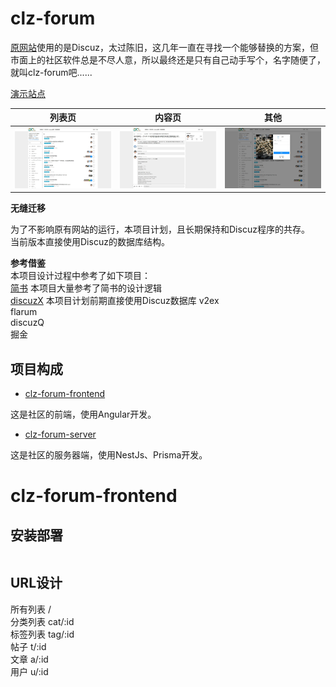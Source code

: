 # clz-forum  
[原网站](https://www.arduino.cn/)使用的是Discuz，太过陈旧，这几年一直在寻找一个能够替换的方案，但市面上的社区软件总是不尽人意，所以最终还是只有自己动手写个，名字随便了，就叫clz-forum吧......  

[演示站点](https://c.arduino.cn/)  

|       列表页        |        内容页         |         其他         |
| :-----------------: | :-------------------: | :------------------: |
| ![](https://github.com/coloz/clz-forum-frontend/blob/master/img/list.jpg?raw=true) | ![](https://github.com/coloz/clz-forum-frontend/blob/master/img/thread.jpg?raw=true) | ![](https://github.com/coloz/clz-forum-frontend/blob/master/img/login.jpg?raw=true) |

**无缝迁移**  

为了不影响原有网站的运行，本项目计划，且长期保持和Discuz程序的共存。  
当前版本直接使用Discuz的数据库结构。  

**参考借鉴**  
本项目设计过程中参考了如下项目：  
[简书](https://www.jianshu.com/)  本项目大量参考了简书的设计逻辑  
[discuzX](https://www.discuz.net/library/library/database/x3/x3_index.htm)  本项目计划前期直接使用Discuz数据库
v2ex  
flarum  
discuzQ   
掘金  

## 项目构成

* [clz-forum-frontend](https://github.com/coloz/clz-forum-frontend)  

这是社区的前端，使用Angular开发。  

* [clz-forum-server](https://github.com/coloz/clz-forum-server)  

这是社区的服务器端，使用NestJs、Prisma开发。

# clz-forum-frontend

## 安装部署  

```

```

## URL设计  

所有列表  /  
分类列表  cat/:id  
标签列表  tag/:id  
帖子  t/:id  
文章  a/:id  
用户  u/:id  
